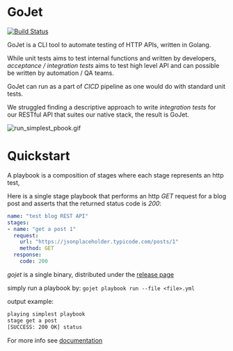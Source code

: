 # GoJet

[![Build Status](https://travis-ci.com/asaf/gojet.svg?branch=master)](https://travis-ci.com/asaf/gojet)

GoJet is a CLI tool to automate testing of HTTP APIs, written in Golang.

While unit tests aims to test internal functions and written by developers,
_acceptance / integration tests_ aims to test high level API and can possible be written by automation / QA teams.

GoJet can run as a part of _CICD_ pipeline as one would do with standard unit tests. 

We struggled finding a descriptive approach to write _integration tests_ for our RESTful API that
suites our native stack, the result is GoJet.

![run_simplest_pbook.gif](https://media.corilla.com/gojet/demo.gif)

# Quickstart

A playbook is a composition of stages where each stage represents an http test,

Here is a single stage playbook that performs an http _GET_ request for a blog post and asserts that the returned
status code is _200_:

```yml
name: "test blog REST API"
stages:
- name: "get a post 1"
  request:
    url: "https://jsonplaceholder.typicode.com/posts/1"
    method: GET
  response:
    code: 200 
```

_gojet_ is a single binary, distributed under the [release page](https://github.com/asaf/gojet/releases)


simply run a playbook by: `gojet playbook run --file <file>.yml` 

output example:

```bash
playing simplest playbook
stage get a post
[SUCCESS: 200 OK] status 
```


For more info see [documentation](http://gojet.corilla.io/Documentation.html)